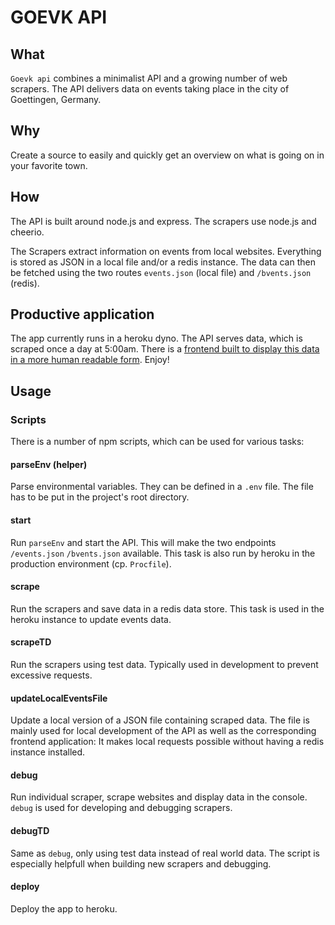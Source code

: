 # GOEVK API

## What

`Goevk api` combines a minimalist API and a growing number of web scrapers. The API delivers data on events taking place in the city of Goettingen, Germany.

## Why

Create a source to easily and quickly get an overview on what is going on in your favorite town.

## How

The API is built around node.js and express. The scrapers use node.js and cheerio.

The Scrapers extract information on events from local websites. Everything is stored as JSON in a local file and/or a redis instance. The data can then be fetched using the two routes `events.json` (local file) and `/bvents.json` (redis). 

## Productive application

The app currently runs in a heroku dyno. The API serves data, which is scraped once a day at 5:00am.
There is a [frontend built to display this data in a more human readable form](https://xylnx.github.io/goevk). Enjoy!

## Usage

### Scripts

There is a number of npm scripts, which can be used for various tasks:

#### parseEnv (helper)

Parse environmental variables. They can be defined in a `.env` file. The file has to be put in the project's root directory.

#### start

Run `parseEnv` and start the API. This will make the two endpoints `/events.json` `/bvents.json` available. This task is also run by heroku in the production environment (cp. `Procfile`).

#### scrape

Run the scrapers and save data in a redis data store. This task is used in the heroku instance to update events data.

#### scrapeTD

Run the scrapers using test data. Typically used in development to prevent excessive requests.

#### updateLocalEventsFile

Update a local version of a JSON file containing scraped data. The file is mainly used for local development of the API as well as the corresponding frontend application: It makes local requests possible without having a redis instance installed.

#### debug <scraperName>

Run individual scraper, scrape websites and display data in the console. `debug` is used for developing and debugging scrapers.

#### debugTD <scraperName>

Same as `debug`, only using test data instead of real world data. The script is especially helpfull when building new scrapers and debugging.

#### deploy

Deploy the app to heroku.
